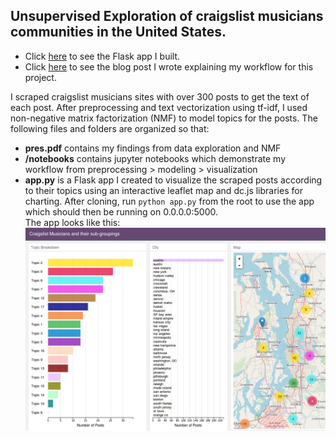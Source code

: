 ## Unsupervised Exploration of craigslist musicians communities in the United States.
- Click [here](http://ec2-18-220-146-155.us-east-2.compute.amazonaws.com/) to see the Flask app I built.
- Click [here](https://rjh336.github.io/projects/craigslist/) to see the blog post I wrote explaining my workflow for this project.  
  
I scraped craigslist musicians sites with over 300 posts to get the text of each post. After preprocessing and text vectorization using tf-idf, I used non-negative matrix factorization (NMF) to model topics for the posts. The following files and folders are organized so that:
- **pres.pdf** contains my findings from data exploration and NMF
- **/notebooks** contains jupyter notebooks which demonstrate my workflow from preprocessing > modeling > visualization
- **app.py** is a Flask app I created to visualize the scraped posts according to their topics using an interactive leaflet map and dc.js libraries for charting. After cloning, run ```python app.py``` from the root to use the app which should then be running on 0.0.0.0:5000.  
The app looks like this:  
![alt text](app_demo.png "Craigslist App Demo")
